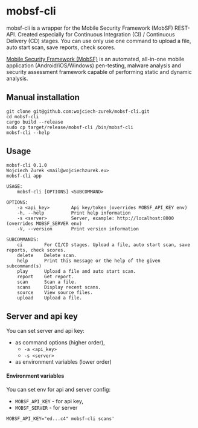 # mobsf-cli

mobsf-cli is a wrapper for the Mobile Security Framework (MobSF) REST-API.
Created especially for Continuous Integration (CI) / Continuous Delivery (CD) stages.
You can use only use one command to upload a file, auto start scan, save reports, check scores.

[Mobile Security Framework (MobSF)](https://github.com/MobSF/Mobile-Security-Framework-MobSF) is an automated, all-in-one mobile application (Android/iOS/Windows) pen-testing, malware analysis and security assessment framework capable of performing static and dynamic analysis.

## Manual installation

```fish
git clone git@github.com:wojciech-zurek/mobsf-cli.git
cd mobsf-cli
cargo build --release
sudo cp target/release/mobsf-cli /bin/mobsf-cli
mobsf-cli --help
```

## Usage

```fish
mobsf-cli 0.1.0
Wojciech Zurek <mail@wojciechzurek.eu>
mobsf-cli app

USAGE:
    mobsf-cli [OPTIONS] <SUBCOMMAND>

OPTIONS:
    -a <api_key>        Api key/token (overrides MOBSF_API_KEY env)
    -h, --help          Print help information
    -s <server>         Server, example: http://localhost:8000 (overrides MOBSF_SERVER env)
    -V, --version       Print version information

SUBCOMMANDS:
    ci        For CI/CD stages. Upload a file, auto start scan, save reports, check scores.
    delete    Delete scan.
    help      Print this message or the help of the given subcommand(s)
    play      Upload a file and auto start scan.
    report    Get report.
    scan      Scan a file.
    scans     Display recent scans.
    source    View source files.
    upload    Upload a file.

```

## Server and api key

You can set server and api key:

- as command options (higher order),
    - `-a <api_key>`
    - `-s <server>`
- as environment variables (lower order)

#### Environment variables

You can set env for api and server config:

- `MOBSF_API_KEY` - for api key,
- `MOBSF_SERVER` - for server

```fish
MOBSF_API_KEY="ed...c4" mobsf-cli scans'
```